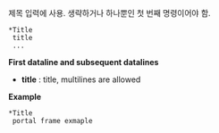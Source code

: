 제목 입력에 사용. 생략하거나 하나뿐인 첫 번째 명령이어야 함.

```
*Title 
 title
 ...
```

__First dataline and subsequent datalines__

- __title__ : title, multilines are allowed

__Example__
```
*Title 
 portal frame exmaple
```

